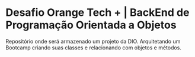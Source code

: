 # Desafio Orange Tech + | BackEnd de Programação Orientada a Objetos 
Repositório onde será armazenado um projeto da DIO.  Arquitetando um Bootcamp  criando suas classes e relacionando com objetos e métodos.
